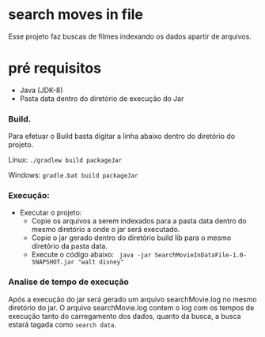 # search moves in file #

Esse projeto faz buscas de filmes indexando os dados apartir de arquivos.

# pré requisitos #
- Java (JDK-8)
- Pasta data dentro do diretório de execução do Jar


### Build.
Para efetuar o Build basta digitar a linha abaixo dentro do diretório do projeto.

Linux:
`./gradlew build packageJar`

Windows:
`gradle.bat build packageJar`


### Execução: ###

* Executar o projeto:
    * Copie os arquivos a serem indexados para a pasta data dentro do mesmo diretório a onde o jar será executado.
    * Copie o jar gerado dentro do diretório build lib para o mesmo diretório da pasta data.
    * Execute o código abaixo:
    ` java -jar SearchMovieInDataFile-1.0-SNAPSHOT.jar "walt disney"`

### Analise de tempo de execução ###
 Após a execução do jar será gerado um arquivo searchMovie.log no mesmo diretório do jar.
 O arquivo searchMovie.log contem o log com os tempos de execução tanto do carregamento dos dados, quanto da busca,
 a busca estará tagada como `search data`.
